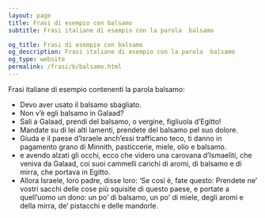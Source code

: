 ```yaml
---
layout: page
title: Frasi di esempio con balsamo 
subtitle: Frasi italiane di esempio con la parola  balsamo

og_title: Frasi di esempio con balsamo 
og_description: Frasi italiane di esempio con la parola  balsamo
og_type: website
permalink: /frasi/b/balsamo.html
---
```


Frasi italiane di esempio contenenti la parola balsamo:


- Devo aver usato il balsamo sbagliato.
- Non v’è egli balsamo in Galaad?
- Sali a Galaad, prendi del balsamo, o vergine, figliuola d’Egitto!
- Mandate su di lei alti lamenti, prendete del balsamo pel suo dolore.
- Giuda e il paese d’Israele anch’essi trafficano teco, ti danno in pagamento grano di Minnith, pasticcerie, miele, olio e balsamo.
- e avendo alzati gli occhi, ecco che videro una carovana d’Ismaeliti, che veniva da Galaad, coi suoi cammelli carichi di aromi, di balsamo e di mirra, che portava in Egitto.
- Allora Israele, loro padre, disse loro: ‘Se così è, fate questo: Prendete ne’ vostri sacchi delle cose più squisite di questo paese, e portate a quell’uomo un dono: un po’ di balsamo, un po’ di miele, degli aromi e della mirra, de’ pistacchi e delle mandorle.
